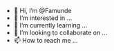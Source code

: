 - 👋 Hi, I’m @Famunde
- 👀 I’m interested in ...
- 🌱 I’m currently learning ...
- 💞️ I’m looking to collaborate on ...
- 📫 How to reach me ...

<!---
Famunde/Famunde is a ✨ special ✨ repository because its `README.md` (this file) appears on your GitHub profile.
You can click the Preview link to take a look at your changes.
--->
